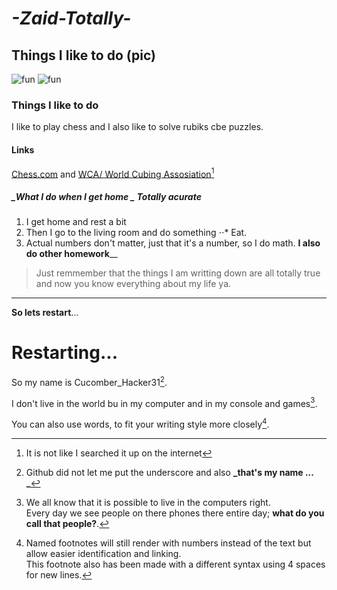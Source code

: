 # _-Zaid-Totally-_
## Things I like to do (pic)
![fun](https://image.shutterstock.com/image-vector/chess-board-game-tournament-logic-260nw-1962790828.jpg)
![fun](https://www.pngall.com/wp-content/uploads/2016/04/Rubiks-Cube-PNG-File.png)

### Things I like to do 
I like to play chess and I also like to solve rubiks cbe puzzles.

#### Links
[Chess.com](https://www.chess.com/home) and [WCA/ World Cubing Assosiation](https://www.worldcubeassociation.org/)[^4]

##### _What I do when I get home _ Totally acurate 
1. I get home and rest a bit
2. Then I go to the living room and do something 
⋅⋅* Eat. 
1. Actual numbers don't matter, just that it's a number, so I do math.
**I also do other homework**__

> Just remmember that the things I am writting down are all totally true and now you know everything about my life ya. 

---

**So lets restart**...
# Restarting...
So my name is Cucomber_Hacker31[^1].

I don't live in the world bu in my computer and in my console and games[^2].  

You can also use words, to fit your writing style more closely[^note].

[^1]: Github did not let me put the underscore and also **_that's my name ... _**
[^2]: We all know that it is possible to live in the computers right.  
  Every day we see people on there phones there entire day; **what do you call that people?**.
[^note]:
    Named footnotes will still render with numbers instead of the text but allow easier identification and linking.  
    This footnote also has been made with a different syntax using 4 spaces for new lines.    
[^4]: It is not like I searched it up on the internet
